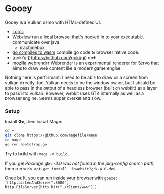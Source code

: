 # Gooey

Gooey is a Vulkan demo with HTML-defined UI.

* [Lorca](https://github.com/zserge/lorca)
* [Webview](https://github.com/zserge/webview) run a local browser that's hooked in to your executable. communicate over java.
  * [machinebox](https://github.com/machinebox/desktop)
* [go compiles to wasm](https://github.com/golang/go/wiki/WebAssembly) compile go code to browser native code.
* [goki/gi])(https://github.com/goki/gi) meh
* [mozilla webrender](https://github.com/servo/webrender/wiki) Webrender is an experimental renderer for Servo that aims to draw web content like a modern game engine.

Nothing here is performant. I need to be able to draw on a screen from vulkan directly, too. Vulkan needs to be the window owner, but I should be able to pass in the output of a headless browser (built on webkit) as a layer to pass into vulkan. However, webkit uses GTK internally as well as a browser engine. Seems super overkill and slow.

### Setup

Install **Go**, then install Mage:

```sh
cd ~
git clone https://github.com/magefile/mage
cd mage
go run bootstrap.go
```

Try to build with `mage -v build`.

If you get *Package gtk+-3.0 was not found in the pkg-config search path*, then run `sudo apt-get install libwebkit2gtk-4.0-dev`

Once built, you can run inside your browser with `goexec 'http.ListenAndServe(":8080", http.FileServer(http.Dir("./client/www")))'`